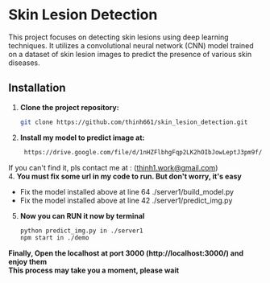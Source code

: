 # Skin Lesion Detection

This project focuses on detecting skin lesions using deep learning techniques. It utilizes a convolutional neural network (CNN) model trained on a dataset of skin lesion images to predict the presence of various skin diseases.

## Installation

1. **Clone the project repository:**
   
   ```bash
   git clone https://github.com/thinh661/skin_lesion_detection.git


2. **Install my model to predict image at:**

   ```bash
    https://drive.google.com/file/d/1nHZFlbhgFqp2LK2hOIbJowLeptJ3pm9f/view?usp=sharing
 If you can't find it, pls contact me at : (thinh1.work@gmail.com)\
4. **You must fix some url in my code to run. But don't worry, it's easy**
   - Fix the model installed above at line 64 ./server1/build_model.py
   - Fix the model installed above at line 42 ./server1/predict_img.py
5. **Now you can RUN it now by terminal**
     ``` bash
     python predict_img.py in ./server1
     npm start in ./demo
**Finally, Open the localhost at port 3000 (http://localhost:3000/) and enjoy them**\
**This process may take you a moment, please wait**
